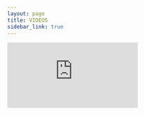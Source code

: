 ```yaml
---
layout: page
title: VIDEOS
sidebar_link: true
---
```



<div class="embed-responsive embed-responsive-16by9">
	<iframe class="embed-responsive-item" src="https://player.vimeo.com/video/193272107?color=ffffff&title=0&byline=0&portrait=0" frameborder="0" webkitallowfullscreen mozallowfullscreen allowfullscreen></iframe>
</div>